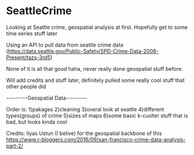 # SeattleCrime
Looking at Seattle crime, geospatial analysis at first. Hopefully get to some time series stuff later

Using an API to pull data from seattle crime data (https://data.seattle.gov/Public-Safety/SPD-Crime-Data-2008-Present/tazs-3rd5)

None of it is all that good haha, never really done geospatial stuff before. 

Will add credits and stuff later, definitely pulled some really cool stuff that other people did

---------Geospatial Data---------

Order is:
  1)pakages 
  2)cleaning 
  3)overal look at seattle 
  4)different types(groups) of crime 
  5)sizes of maps
  6)some basic k-cuslter stuff that is bad, but looks kinda cool


Credits:
Ilyas Ustun (I belive) for the geospatial backbone of this 
https://www.r-bloggers.com/2016/09/san-francisco-crime-data-analysis-part-2/

